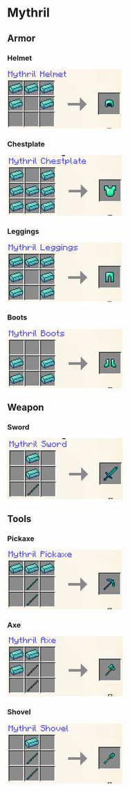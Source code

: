 # Mythril

## Armor

### Helmet

![](<../../.gitbook/assets/image (38).png>)

### Chestplate

![](<../../.gitbook/assets/image (113).png>)

### Leggings

![](<../../.gitbook/assets/image (62).png>)

### Boots

![](<../../.gitbook/assets/image (132).png>)

## Weapon

### Sword

![](<../../.gitbook/assets/image (163).png>)

## Tools

### Pickaxe

![](<../../.gitbook/assets/image (157).png>)

### Axe

![](<../../.gitbook/assets/image (133) (1).png>)

### Shovel

![](<../../.gitbook/assets/image (47).png>)
